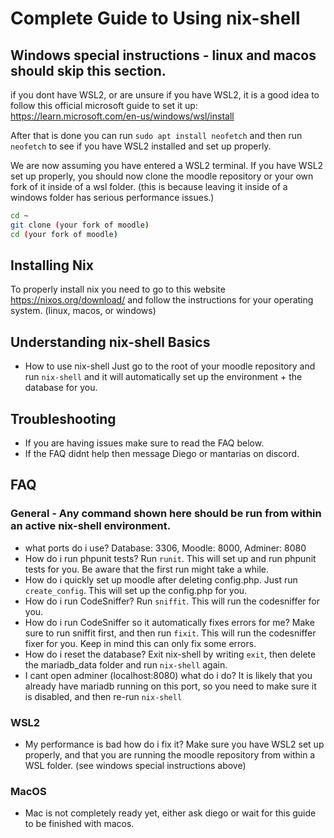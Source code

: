 # Complete Guide to Using nix-shell

## Windows special instructions - linux and macos should skip this section.
if you dont have WSL2, or are unsure if you have WSL2, it is a good idea to follow this official microsoft guide to set it up: https://learn.microsoft.com/en-us/windows/wsl/install

After that is done you can run `sudo apt install neofetch` and then run `neofetch` to see if you have WSL2 installed and set up properly.

We are now assuming you have entered a WSL2 terminal.
If you have WSL2 set up properly, you should now clone the moodle repository or your own fork of it inside of a wsl folder. (this is because leaving it inside of a windows folder has serious performance issues.)

```bash
cd ~
git clone (your fork of moodle)
cd (your fork of moodle)
```

## Installing Nix
To properly install nix you need to go to this website https://nixos.org/download/ and follow the instructions for your operating system. (linux, macos, or windows)


## Understanding nix-shell Basics
- How to use nix-shell
Just go to the root of your moodle repository and run `nix-shell` and it will automatically set up the environment + the database for you.


## Troubleshooting
- If you are having issues make sure to read the FAQ below.
- If the FAQ didnt help then message Diego or mantarias on discord.


## FAQ
### General - Any command shown here should be run from within an active nix-shell environment.
- what ports do i use? Database: 3306, Moodle: 8000, Adminer: 8080
- How do i run phpunit tests? Run `runit`. This will set up and run phpunit tests for you. Be aware that the first run might take a while.
- How do i quickly set up moodle after deleting config.php. Just run `create_config`. This will set up the config.php for you.
- How do i run CodeSniffer? Run `sniffit`. This will run the codesniffer for you.
- How do i run CodeSniffer so it automatically fixes errors for me? Make sure to run sniffit first, and then run `fixit`. This will run the codesniffer fixer for you. Keep in mind this can only fix some errors.
- How do i reset the database? Exit nix-shell by writing `exit`, then delete the mariadb_data folder and run `nix-shell` again.
- I cant open adminer (localhost:8080) what do i do? It is likely that you already have mariadb running on this port, so you need to make sure it is disabled, and then re-run `nix-shell`
### WSL2
- My performance is bad how do i fix it? Make sure you have WSL2 set up properly, and that you are running the moodle repository from within a WSL folder. (see windows special instructions above)

### MacOS
- Mac is not completely ready yet, either ask diego or wait for this guide to be finished with macos.
